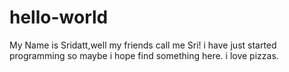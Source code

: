 # hello-world
My Name is Sridatt,well my friends call me Sri! 
i have just started programming so maybe i hope find something here. 
i love pizzas.
